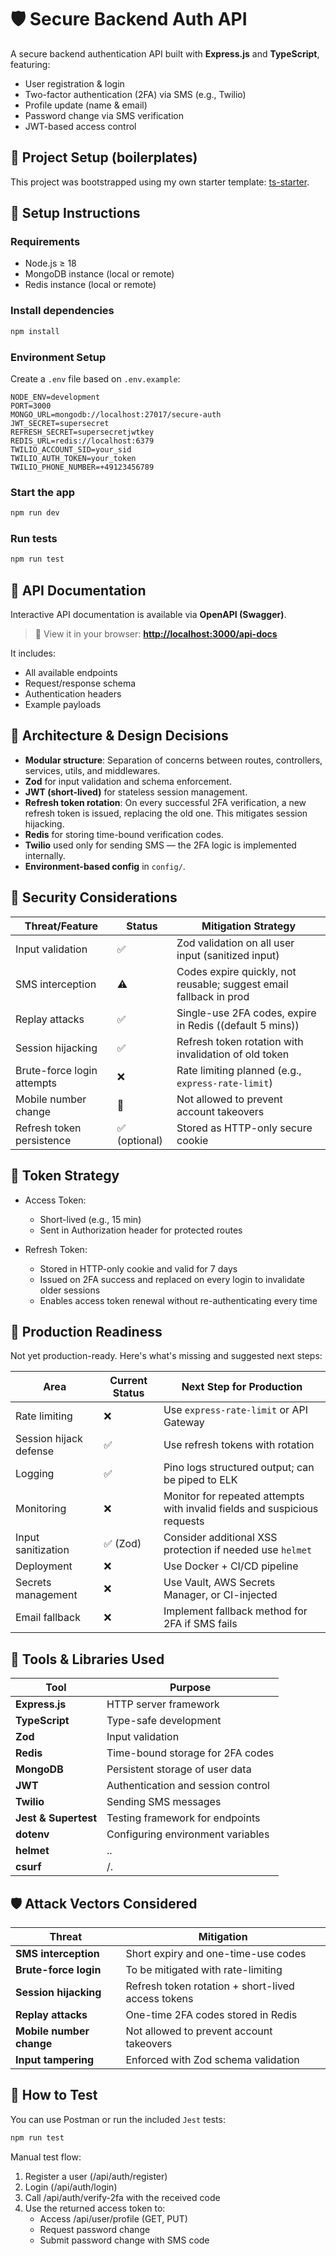 # 🛡️ Secure Backend Auth API

A secure backend authentication API built with **Express.js** and **TypeScript**, featuring:

- User registration & login
- Two-factor authentication (2FA) via SMS (e.g., Twilio)
- Profile update (name & email)
- Password change via SMS verification
- JWT-based access control

## 🔧 Project Setup (boilerplates)

This project was bootstrapped using my own starter template: [ts-starter](https://github.com/nosregor/ts-starter).

## 🚀 Setup Instructions

### Requirements

- Node.js ≥ 18
- MongoDB instance (local or remote)
- Redis instance (local or remote)

### Install dependencies

```bash
npm install
```

### Environment Setup

Create a `.env` file based on `.env.example`:

```env
NODE_ENV=development
PORT=3000
MONGO_URL=mongodb://localhost:27017/secure-auth
JWT_SECRET=supersecret
REFRESH_SECRET=supersecretjwtkey
REDIS_URL=redis://localhost:6379
TWILIO_ACCOUNT_SID=your_sid
TWILIO_AUTH_TOKEN=your_token
TWILIO_PHONE_NUMBER=+49123456789
```

### Start the app

```bash
npm run dev
```

### Run tests

```bash
npm run test
```

## 📘 API Documentation

Interactive API documentation is available via **OpenAPI (Swagger)**.

> 🧪 View it in your browser:
> **[http://localhost:3000/api-docs](http://localhost:3000/api-docs)**

It includes:

- All available endpoints
- Request/response schema
- Authentication headers
- Example payloads

## 🧠 Architecture & Design Decisions

- **Modular structure**: Separation of concerns between routes, controllers, services, utils, and middlewares.
- **Zod** for input validation and schema enforcement.
- **JWT (short-lived)** for stateless session management.
- **Refresh token rotation**: On every successful 2FA verification, a new refresh token is issued, replacing the old one. This mitigates session hijacking.
- **Redis** for storing time-bound verification codes.
- **Twilio** used only for sending SMS — the 2FA logic is implemented internally.
- **Environment-based config** in `config/`.

## 🔐 Security Considerations

| Threat/Feature             | Status        | Mitigation Strategy                                                |
| -------------------------- | ------------- | ------------------------------------------------------------------ |
| Input validation           | ✅            | Zod validation on all user input (sanitized input)                 |
| SMS interception           | ⚠️            | Codes expire quickly, not reusable; suggest email fallback in prod |
| Replay attacks             | ✅            | Single-use 2FA codes, expire in Redis ((default 5 mins))           |
| Session hijacking          | ✅            | Refresh token rotation with invalidation of old token              |
| Brute-force login attempts | ❌            | Rate limiting planned (e.g., `express-rate-limit`)                 |
| Mobile number change       | 🚫            | Not allowed to prevent account takeovers                           |
| Refresh token persistence  | ✅ (optional) | Stored as HTTP-only secure cookie                                  |

## 🔄 Token Strategy

- Access Token:

  - Short-lived (e.g., 15 min)
  - Sent in Authorization header for protected routes

- Refresh Token:
  - Stored in HTTP-only cookie and valid for 7 days
  - Issued on 2FA success and replaced on every login to invalidate older sessions
  - Enables access token renewal without re-authenticating every time

## 🚧 Production Readiness

Not yet production-ready. Here's what's missing and suggested next steps:

| Area                   | Current Status | Next Step for Production                                                  |
| ---------------------- | -------------- | ------------------------------------------------------------------------- |
| Rate limiting          | ❌             | Use `express-rate-limit` or API Gateway                                   |
| Session hijack defense | ✅             | Use refresh tokens with rotation                                          |
| Logging                | ✅             | Pino logs structured output; can be piped to ELK                          |
| Monitoring             | ❌             | Monitor for repeated attempts with invalid fields and suspicious requests |
| Input sanitization     | ✅ (Zod)       | Consider additional XSS protection if needed use `helmet`                 |
| Deployment             | ❌             | Use Docker + CI/CD pipeline                                               |
| Secrets management     | ❌             | Use Vault, AWS Secrets Manager, or CI-injected                            |
| Email fallback         | ❌             | Implement fallback method for 2FA if SMS fails                            |

## 🧰 Tools & Libraries Used

| Tool                 | Purpose                            |
| -------------------- | ---------------------------------- |
| **Express.js**       | HTTP server framework              |
| **TypeScript**       | Type-safe development              |
| **Zod**              | Input validation                   |
| **Redis**            | Time-bound storage for 2FA codes   |
| **MongoDB**          | Persistent storage of user data    |
| **JWT**              | Authentication and session control |
| **Twilio**           | Sending SMS messages               |
| **Jest & Supertest** | Testing framework for endpoints    |
| **dotenv**           | Configuring environment variables  |
| **helmet**           | ..                                 |
| **csurf**            | /.                                 |

## 🛡️ Attack Vectors Considered

| Threat                   | Mitigation                                         |
| ------------------------ | -------------------------------------------------- |
| **SMS interception**     | Short expiry and one-time-use codes                |
| **Brute-force login**    | To be mitigated with rate-limiting                 |
| **Session hijacking**    | Refresh token rotation + short-lived access tokens |
| **Replay attacks**       | One-time 2FA codes stored in Redis                 |
| **Mobile number change** | Not allowed to prevent account takeovers           |
| **Input tampering**      | Enforced with Zod schema validation                |

## 🧪 How to Test

You can use Postman or run the included `Jest` tests:

```bash
npm run test
```

Manual test flow:

1. Register a user (/api/auth/register)
2. Login (/api/auth/login)
3. Call /api/auth/verify-2fa with the received code
4. Use the returned access token to:
   - Access /api/user/profile (GET, PUT)
   - Request password change
   - Submit password change with SMS code
